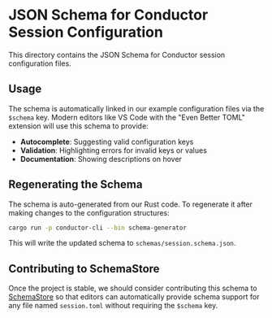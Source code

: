 # JSON Schema for Conductor Session Configuration

This directory contains the JSON Schema for Conductor session configuration files.

## Usage

The schema is automatically linked in our example configuration files via the `$schema` key. Modern editors like VS Code with the "Even Better TOML" extension will use this schema to provide:

- **Autocomplete**: Suggesting valid configuration keys
- **Validation**: Highlighting errors for invalid keys or values  
- **Documentation**: Showing descriptions on hover

## Regenerating the Schema

The schema is auto-generated from our Rust code. To regenerate it after making changes to the configuration structures:

```bash
cargo run -p conductor-cli --bin schema-generator
```

This will write the updated schema to `schemas/session.schema.json`.

## Contributing to SchemaStore

Once the project is stable, we should consider contributing this schema to [SchemaStore](https://www.schemastore.org/json/) so that editors can automatically provide schema support for any file named `session.toml` without requiring the `$schema` key.